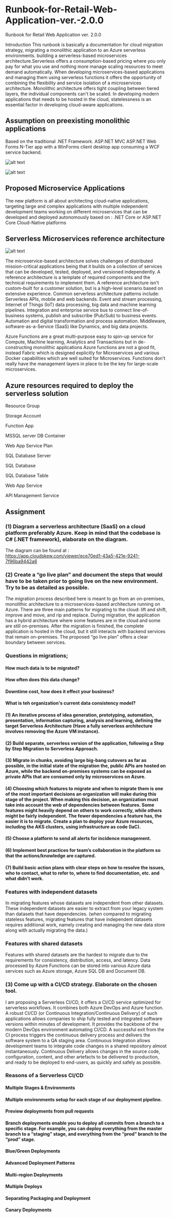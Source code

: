 # Runbook-for-Retail-Web-Application-ver.-2.0.0
Runbook for Retail Web Application ver. 2.0.0

Introduction
This runbook is basically a documentation for  cloud migration strategy, migrating a monolithic application to an Azure serverless environments. building a serverless-based microservices architecture.Serverless offers a consumption-based pricing where you only pay for what you use and nothing more manage scaling resources to meet demand automatically. When developing microservices-based applications and managing them using serverless functions it offers the opportunity of combining the flexibility and service isolation of a microservices architecture.
Monolithic architecture offers tight coupling between tiered layers, the individual components can't be scaled. In developing modern applications that needs to be hosted in the cloud, statelessness is an essential factor in developing cloud-aware applications.
## Assumption on preexisting monolithic applications
Based on the traditional .NET Framework.
ASP.NET MVC
ASP.NET Web Forms 
N-Tier app with a WinForms client desktop app consuming a WCF service backend.

![alt text](https://github.com/raphaeljuwe/Runbook-for-Retail-Web-Application-ver.-2.0.0/blob/master/Capture.PNG)

![alt text](https://github.com/raphaeljuwe/Runbook-for-Retail-Web-Application-ver.-2.0.0/blob/master/State%20storage.PNG)

## Proposed Microservice Applications
The new platform is all about architecting cloud-native applications, targeting large and complex applications with multiple independent development teams working on different microservices that can be developed and deployed autonomously based on : 
.NET Core or ASP.NET Core
Cloud-Native platforms 

## Serverless Microservices reference architecture
![alt text](https://github.com/raphaeljuwe/Runbook-for-Retail-Web-Application-ver.-2.0.0/blob/master/Refrence.PNG)


The microservice-based architecture solves challenges of  distributed mission-critical applications being that it builds on a collection of services that can be developed, tested, deployed, and versioned independently. A reference architecture is a template of required components and the technical requirements to implement them. A reference architecture isn't custom-built for a customer solution, but is a high-level  scenario based on extensive experience. 
Common serverless architecture patterns include:
Serverless APIs, mobile and web backends.
Event and stream processing, Internet of Things (IoT) data processing, big data and machine learning pipelines.
Integration and enterprise service bus to connect line-of-business systems, publish and subscribe (Pub/Sub) to business events.
Automation and digital transformation and process automation.
Middleware, software-as-a-Service (SaaS) like Dynamics, and big data projects.

Azure Functions are a great multi-purpose easy to spin-up service for Compute, Machine learning, Analytics and Transactions  but in de-constructing monolithic applications Azure functions are not a good fit, instead  Fabric which is designed explicitly for Microservices and various Docker capabilities which are well suited for Microservices. Functions don’t really have the management layers in place to be the key for large-scale microservices.


## Azure resources required to deploy the serverless solution

Resource Group

Storage Account

Function App

MSSQL server DB Container

Web App Service Plan

SQL Database Server

SQL Database

SQL Database Table

Web App Service

API Management Service

## Assignment

### (1) Diagram a serverless architecture (SaaS) on a cloud platform preferably Azure. Keep in mind that the codebase is C# (.NET framework), elaborate on the diagram.

The diagram can be found at : https://app.cloudskew.com/viewer/ece70ed1-43a5-421e-9241-7f96ba9442a6

### (2) Create a “go live plan” and document the steps that would have to be taken prior to going live on the new environment. Try to be as detailed as possible.

The migration process described here is meant to go from an on-premises, monolithic architecture to a microservices-based architecture running on Azure.
There are three main patterns for migrating to the cloud: lift and shift, improve and move, and rip and replace. During migration, the application has a hybrid architecture where some features are in the cloud and some are still on-premises. After the migration is finished, the complete application is hosted in the cloud, but it still interacts with backend services that remain on-premises. The proposed “go live plan” offers a clear boundary between services.

### Questions in migrations;
#### How much data is to be migrated?
#### How often does this data change?
#### Downtime cost, how does it effect your business?
#### What is teh organization's current data consistency model?

#### (1)	An iterative process of idea generation, prototyping, automation, presentation, information capturing, analysis and learning, defining the target Serverless Architecture (Have a fully serverless architecture involves removing the Azure VM instance).
#### (2) Build separate, serverless version of the application, following a Step by Step Migration to Serverless Approach. 
#### (3) Migrate in chunks, avoiding large big-bang cutovers as far as possible, in the initial state of the migration the, public APIs are hosted on Azure, while the backend on-premises systems can be exposed as private APIs that are consumed only by microservices on Azure.
#### (4) Choosing which features to migrate and when to migrate them is one of the most important decisions an organization will make during this stage of the project. When making this decision, an organization must take into account the web of dependencies between features. Some features might heavily depend on others to work correctly, while others might be fairly independent. The fewer dependencies a feature has, the easier it is to migrate. Create a plan to deploy your Azure resources, including the AKS clusters, using infrastructure as code (IaC). 
#### (5) Choose a platform to send all alerts for incidence management.
#### (6) Implement best practices for team’s collaboration in the platform so that the actions/knowledge are captured.
#### (7) Build basic action plans with clear steps on how to resolve the issues, who to contact, what to refer to, where to find documentation, etc. and what didn’t work. 

### Features with independent datasets
In migrating features whose datasets are independent from other datasets. These independent datasets are easier to extract from your legacy system than datasets that have dependencies. (when compared to migrating stateless features, migrating features that have independent datasets requires additional work, namely creating and managing the new data store along with actually migrating the data.)
### Features with shared datasets
Features with shared datasets are the hardest to migrate due to the requirements for consistency, distribution, access, and latency.
Data processed by Azure Functions can be stored into various Azure data services such as Azure storage, Azure SQL DB and Document DB.


### (3) Come up with a CI/CD strategy. Elaborate on the chosen tool.

I am proposing a Serverless CI/CD, it offers a CI/CD service optimized for serverless workflows. It combines both Azure DevOps  and Azure function.
A robust CI/CD (or Continuous Integration/Continuous Delivery) of such applications allows companies to ship fully tested and integrated software versions within minutes of development. It provides the backbone of the modern DevOps environment  automating CI/CD. A successful exit from the CI process triggers the continuous delivery process and delivers the software system to a QA staging area.   Continuous Integration allows development teams to integrate code changes in a shared repository almost instantaneously. 
Continuous Delivery allows changes in the source code, configuration, content, and other artefacts to be delivered to production, and ready to be deployed to end-users, as quickly and safely as possible. 

### Reasons of a Serverless CI/CD
#### Multiple Stages & Environments
#### Multiple environments setup for each stage of our deployment pipeline. 
#### Preview deployments from pull requests
#### Branch deployments enable you to deploy all commits from a branch to a specific stage. For example, you can deploy everything from the master branch to a “staging” stage, and everything from the “prod” branch to the “prod” stage. 
#### Blue/Green Deployments
#### Advanced Deployment Patterns
#### Multi-region Deployments
#### Multiple Deploys   
#### Separating Packaging and Deployment
#### Canary Deployments
